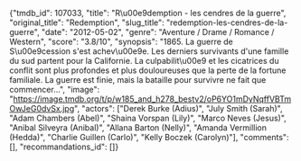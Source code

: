 {"tmdb_id": 107033, "title": "R\u00e9demption - les cendres de la guerre", "original_title": "Redemption", "slug_title": "redemption-les-cendres-de-la-guerre", "date": "2012-05-02", "genre": "Aventure / Drame / Romance / Western", "score": "3.8/10", "synopsis": "1865. La guerre de S\u00e9cession s'est achev\u00e9e. Les derniers survivants d'une famille du sud partent pour la Californie. La culpabilit\u00e9 et les cicatrices du conflit sont plus profondes et plus douloureuses que la perte de la fortune familiale. La guerre est finie, mais la bataille pour survivre ne fait que commencer...", "image": "https://image.tmdb.org/t/p/w185_and_h278_bestv2/oP6YO1mDyNqffVBTmOwJeG0dvSx.jpg", "actors": ["Derek Burke (Adius)", "July Smith (Sarah)", "Adam Chambers (Abel)", "Shaina Vorspan (Lily)", "Marco Neves (Jesus)", "Anibal Silveyra (Anibal)", "Allana Barton (Nelly)", "Amanda Vermillion (Hedda)", "Charlie Guillen (Carlo)", "Kelly Boczek (Carolyn)"], "comments": [], "recommandations_id": []}